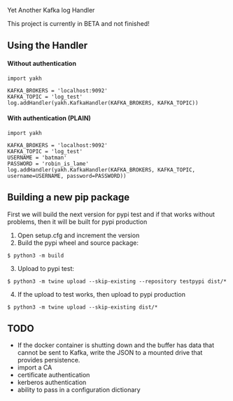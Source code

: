 Yet Another Kafka log Handler

This project is currently in BETA and not finished!

## Using the Handler

#### Without authentication

```
import yakh

KAFKA_BROKERS = 'localhost:9092'
KAFKA_TOPIC = 'log_test'
log.addHandler(yakh.KafkaHandler(KAFKA_BROKERS, KAFKA_TOPIC))
```


#### With authentication (PLAIN)

```
import yakh

KAFKA_BROKERS = 'localhost:9092'
KAFKA_TOPIC = 'log_test'
USERNAME = 'batman'
PASSWORD = 'robin_is_lame'
log.addHandler(yakh.KafkaHandler(KAFKA_BROKERS, KAFKA_TOPIC, username=USERNAME, password=PASSWORD))
```

## Building a new pip package

First we will build the next version for pypi test and if that works without problems, then it will be built for pypi production

1. Open setup.cfg and increment the version
2. Build the pypi wheel and source package: 

```
$ python3 -m build
```

3. Upload to pypi test:

```
$ python3 -m twine upload --skip-existing --repository testpypi dist/*
```

4. If the upload to test works, then upload to pypi production

```
$ python3 -m twine upload --skip-existing dist/*
```


## TODO

* If the docker container is shutting down and the buffer has data that cannot be sent to Kafka, write the JSON to a mounted drive that provides persistence.
* import a CA
* certificate authentication
* kerberos authentication
* ability to pass in a configuration dictionary



